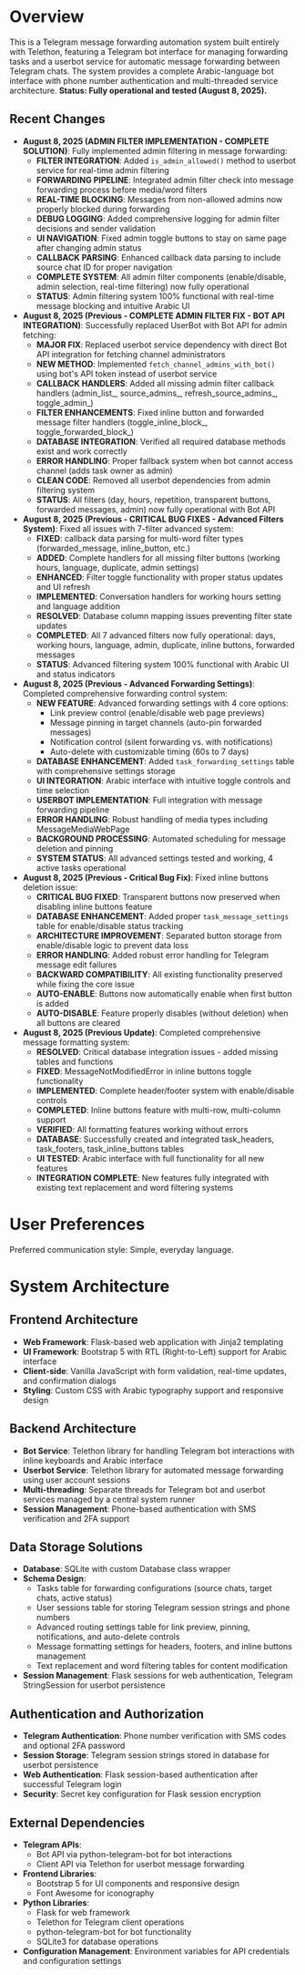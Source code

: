 # Overview

This is a Telegram message forwarding automation system built entirely with Telethon, featuring a Telegram bot interface for managing forwarding tasks and a userbot service for automatic message forwarding between Telegram chats. The system provides a complete Arabic-language bot interface with phone number authentication and multi-threaded service architecture. **Status: Fully operational and tested (August 8, 2025).**

## Recent Changes
- **August 8, 2025 (ADMIN FILTER IMPLEMENTATION - COMPLETE SOLUTION)**: Fully implemented admin filtering in message forwarding:
  - **FILTER INTEGRATION**: Added `is_admin_allowed()` method to userbot service for real-time admin filtering
  - **FORWARDING PIPELINE**: Integrated admin filter check into message forwarding process before media/word filters
  - **REAL-TIME BLOCKING**: Messages from non-allowed admins now properly blocked during forwarding
  - **DEBUG LOGGING**: Added comprehensive logging for admin filter decisions and sender validation
  - **UI NAVIGATION**: Fixed admin toggle buttons to stay on same page after changing admin status
  - **CALLBACK PARSING**: Enhanced callback data parsing to include source chat ID for proper navigation
  - **COMPLETE SYSTEM**: All admin filter components (enable/disable, admin selection, real-time filtering) now fully operational
  - **STATUS**: Admin filtering system 100% functional with real-time message blocking and intuitive Arabic UI
- **August 8, 2025 (Previous - COMPLETE ADMIN FILTER FIX - BOT API INTEGRATION)**: Successfully replaced UserBot with Bot API for admin fetching:
  - **MAJOR FIX**: Replaced userbot service dependency with direct Bot API integration for fetching channel administrators
  - **NEW METHOD**: Implemented `fetch_channel_admins_with_bot()` using bot's API token instead of userbot service
  - **CALLBACK HANDLERS**: Added all missing admin filter callback handlers (admin_list_, source_admins_, refresh_source_admins_, toggle_admin_)
  - **FILTER ENHANCEMENTS**: Fixed inline button and forwarded message filter handlers (toggle_inline_block_, toggle_forwarded_block_)
  - **DATABASE INTEGRATION**: Verified all required database methods exist and work correctly
  - **ERROR HANDLING**: Proper fallback system when bot cannot access channel (adds task owner as admin)
  - **CLEAN CODE**: Removed all userbot dependencies from admin filtering system
  - **STATUS**: All filters (day, hours, repetition, transparent buttons, forwarded messages, admin) now fully operational with Bot API
- **August 8, 2025 (Previous - CRITICAL BUG FIXES - Advanced Filters System)**: Fixed all issues with 7-filter advanced system:
  - **FIXED**: callback data parsing for multi-word filter types (forwarded_message, inline_button, etc.)
  - **ADDED**: Complete handlers for all missing filter buttons (working hours, language, duplicate, admin settings)
  - **ENHANCED**: Filter toggle functionality with proper status updates and UI refresh
  - **IMPLEMENTED**: Conversation handlers for working hours setting and language addition
  - **RESOLVED**: Database column mapping issues preventing filter state updates
  - **COMPLETED**: All 7 advanced filters now fully operational: days, working hours, language, admin, duplicate, inline buttons, forwarded messages
  - **STATUS**: Advanced filtering system 100% functional with Arabic UI and status indicators
- **August 8, 2025 (Previous - Advanced Forwarding Settings)**: Completed comprehensive forwarding control system:
  - **NEW FEATURE**: Advanced forwarding settings with 4 core options:
    - Link preview control (enable/disable web page previews)
    - Message pinning in target channels (auto-pin forwarded messages)
    - Notification control (silent forwarding vs. with notifications)
    - Auto-delete with customizable timing (60s to 7 days)
  - **DATABASE ENHANCEMENT**: Added `task_forwarding_settings` table with comprehensive settings storage
  - **UI INTEGRATION**: Arabic interface with intuitive toggle controls and time selection
  - **USERBOT IMPLEMENTATION**: Full integration with message forwarding pipeline
  - **ERROR HANDLING**: Robust handling of media types including MessageMediaWebPage
  - **BACKGROUND PROCESSING**: Automated scheduling for message deletion and pinning
  - **SYSTEM STATUS**: All advanced settings tested and working, 4 active tasks operational
- **August 8, 2025 (Previous - Critical Bug Fix)**: Fixed inline buttons deletion issue:
  - **CRITICAL BUG FIXED**: Transparent buttons now preserved when disabling inline buttons feature
  - **DATABASE ENHANCEMENT**: Added proper `task_message_settings` table for enable/disable status tracking
  - **ARCHITECTURE IMPROVEMENT**: Separated button storage from enable/disable logic to prevent data loss
  - **ERROR HANDLING**: Added robust error handling for Telegram message edit failures
  - **BACKWARD COMPATIBILITY**: All existing functionality preserved while fixing the core issue
  - **AUTO-ENABLE**: Buttons now automatically enable when first button is added
  - **AUTO-DISABLE**: Feature properly disables (without deletion) when all buttons are cleared
- **August 8, 2025 (Previous Update)**: Completed comprehensive message formatting system:
  - **RESOLVED**: Critical database integration issues - added missing tables and functions
  - **FIXED**: MessageNotModifiedError in inline buttons toggle functionality
  - **IMPLEMENTED**: Complete header/footer system with enable/disable controls
  - **COMPLETED**: Inline buttons feature with multi-row, multi-column support
  - **VERIFIED**: All formatting features working without errors
  - **DATABASE**: Successfully created and integrated task_headers, task_footers, task_inline_buttons tables
  - **UI TESTED**: Arabic interface with full functionality for all new features
  - **INTEGRATION COMPLETE**: New features fully integrated with existing text replacement and word filtering systems

# User Preferences

Preferred communication style: Simple, everyday language.

# System Architecture

## Frontend Architecture
- **Web Framework**: Flask-based web application with Jinja2 templating
- **UI Framework**: Bootstrap 5 with RTL (Right-to-Left) support for Arabic interface
- **Client-side**: Vanilla JavaScript with form validation, real-time updates, and confirmation dialogs
- **Styling**: Custom CSS with Arabic typography support and responsive design

## Backend Architecture
- **Bot Service**: Telethon library for handling Telegram bot interactions with inline keyboards and Arabic interface
- **Userbot Service**: Telethon library for automated message forwarding using user account sessions
- **Multi-threading**: Separate threads for Telegram bot and userbot services managed by a central system runner
- **Session Management**: Phone-based authentication with SMS verification and 2FA support

## Data Storage Solutions
- **Database**: SQLite with custom Database class wrapper
- **Schema Design**: 
  - Tasks table for forwarding configurations (source chats, target chats, active status)
  - User sessions table for storing Telegram session strings and phone numbers
  - Advanced routing settings table for link preview, pinning, notifications, and auto-delete controls
  - Message formatting settings for headers, footers, and inline buttons management
  - Text replacement and word filtering tables for content modification
- **Session Management**: Flask sessions for web authentication, Telegram StringSession for userbot persistence

## Authentication and Authorization
- **Telegram Authentication**: Phone number verification with SMS codes and optional 2FA password
- **Session Storage**: Telegram session strings stored in database for userbot persistence
- **Web Authentication**: Flask session-based authentication after successful Telegram login
- **Security**: Secret key configuration for Flask session encryption

## External Dependencies
- **Telegram APIs**: 
  - Bot API via python-telegram-bot for bot interactions
  - Client API via Telethon for userbot message forwarding
- **Frontend Libraries**: 
  - Bootstrap 5 for UI components and responsive design
  - Font Awesome for iconography
- **Python Libraries**:
  - Flask for web framework
  - Telethon for Telegram client operations
  - python-telegram-bot for bot functionality
  - SQLite3 for database operations
- **Configuration Management**: Environment variables for API credentials and configuration settings